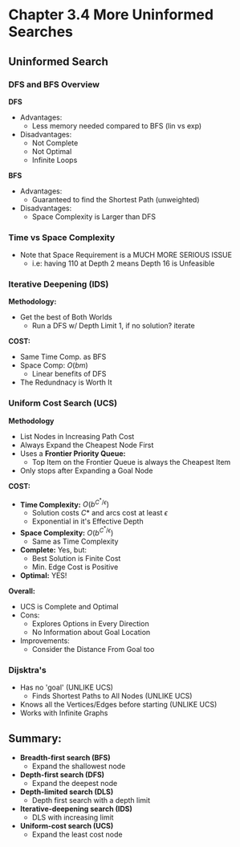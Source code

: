 # Chapter 3.4 More Uninformed Searches #

## Uninformed Search

### DFS and BFS Overview
**DFS**
- Advantages:
    - Less memory needed compared to BFS (lin vs exp)
- Disadvantages:
    - Not Complete 
    - Not Optimal 
    - Infinite Loops

**BFS**
- Advantages: 
    - Guaranteed to find the Shortest Path (unweighted)
- Disadvantages:
    - Space Complexity is Larger than DFS

### Time vs Space Complexity
- Note that Space Requirement is a MUCH MORE SERIOUS ISSUE 
    - i.e: having 110 at Depth 2 means Depth 16 is Unfeasible    

### Iterative Deepening (IDS)
**Methodology:**
- Get the best of Both Worlds 
    - Run a DFS w/ Depth Limit 1, if no solution? iterate

**COST:**
- Same Time Comp. as BFS
- Space Comp: $O(bm)$
    - Linear benefits of DFS
- The Redundnacy is Worth It 

### Uniform Cost Search (UCS)
**Methodology**
- List Nodes in Increasing Path Cost 
- Always Expand the Cheapest Node First 
- Uses a **Frontier Priority Queue:**
    - Top Item on the Frontier Queue is always the Cheapest Item
- Only stops after Expanding a Goal Node

**COST:**
- **Time Complexity:** $O(b^ {C^* / \epsilon})$
    - Solution costs $C*$ and arcs cost at least $\epsilon$
    - Exponential in it's Effective Depth
- **Space Complexity:** $O(b^ {C^* / \epsilon})$
    - Same as Time Complexity
- **Complete:** Yes, but:
    - Best Solution is Finite Cost 
    - Min. Edge Cost is Positive
- **Optimal:** YES!

**Overall:**
- UCS is Complete and Optimal
- Cons:
    - Explores Options in Every Direction
    - No Information about Goal Location
- Improvements:
    - Consider the Distance From Goal too 

### Dijsktra's
- Has no 'goal' (UNLIKE UCS)
    - Finds Shortest Paths to All Nodes (UNLIKE UCS) 
- Knows all the Vertices/Edges before starting (UNLIKE UCS)
- Works with Infinite Graphs 

## Summary:
- **Breadth-first search (BFS)** 
    - Expand the shallowest node
- **Depth-first search (DFS)** 
    - Expand the deepest node
- **Depth-limited search (DLS)** 
    - Depth first search with a depth limit
- **Iterative-deepening search (IDS)** 
    - DLS with increasing limit
- **Uniform-cost search (UCS)** 
    - Expand the least cost node

